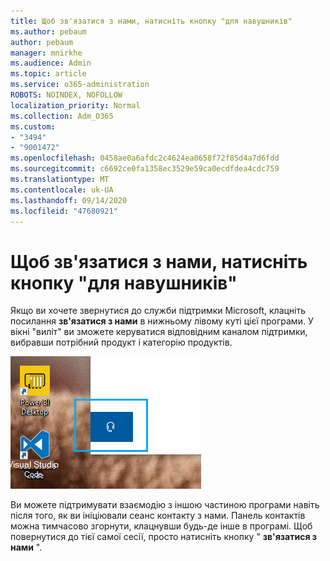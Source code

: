 ```yaml
---
title: Щоб зв'язатися з нами, натисніть кнопку "для навушників"
ms.author: pebaum
author: pebaum
manager: mnirkhe
ms.audience: Admin
ms.topic: article
ms.service: o365-administration
ROBOTS: NOINDEX, NOFOLLOW
localization_priority: Normal
ms.collection: Adm_O365
ms.custom:
- "3494"
- "9001472"
ms.openlocfilehash: 0458ae0a6afdc2c4624ea0658f72f85d4a7d6fdd
ms.sourcegitcommit: c6692ce0fa1358ec3529e59ca0ecdfdea4cdc759
ms.translationtype: MT
ms.contentlocale: uk-UA
ms.lasthandoff: 09/14/2020
ms.locfileid: "47680921"
---
```

# <a name="contact-us-by-clicking-the-headphone-button"></a>Щоб зв'язатися з нами, натисніть кнопку "для навушників"

Якщо ви хочете звернутися до служби підтримки Microsoft, клацніть посилання **зв'язатися з нами** в нижньому лівому куті цієї програми. У вікні "виліт" ви зможете керуватися відповідним каналом підтримки, вибравши потрібний продукт і категорію продуктів.

![Зв'яжіться з нами, клацнувши піктограму навушників.](media/contact-us-headphone-icon.png)

Ви можете підтримувати взаємодію з іншою частиною програми навіть після того, як ви ініціювали сеанс контакту з нами. Панель контактів можна тимчасово згорнути, клацнувши будь-де інше в програмі. Щоб повернутися до тієї самої сесії, просто натисніть кнопку " **зв'язатися з нами** ".
